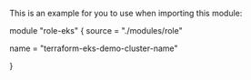 This is an example for you to use when importing this module:

module "role-eks" {
  source = "./modules/role"

  name  = "terraform-eks-demo-cluster-name"
  
}
